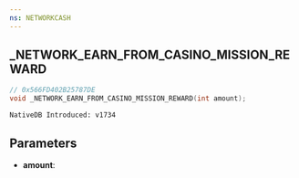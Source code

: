 ```yaml
---
ns: NETWORKCASH
---
```

## _NETWORK_EARN_FROM_CASINO_MISSION_REWARD

```c
// 0x566FD402B25787DE
void _NETWORK_EARN_FROM_CASINO_MISSION_REWARD(int amount);
```

```
NativeDB Introduced: v1734
```

## Parameters
* **amount**:
